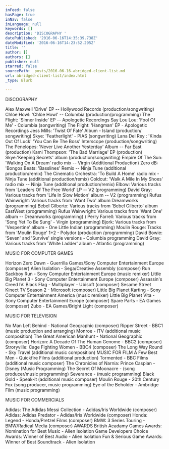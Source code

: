 ```yaml
---
inFeed: false
hasPage: true
inNav: false
inLanguage: null
keywords: []
description: 'DISCOGRAPHY '
datePublished: '2016-06-16T14:35:39.738Z'
dateModified: '2016-06-16T14:23:52.295Z'
title: ''
author: []
authors: []
publisher: null
starred: false
sourcePath: _posts/2016-06-16-abridged-client-list.md
url: abridged-client-list/index.html
_type: Blurb

---
```

DISCOGRAPHY 

Alex Maxwell 'Drive' EP -- Hollywood Records (production/songwriting) Chlöe Howl: 'Chlöe Howl' -- Columbia (production/programming) The Flight: 'Sinner Inside' EP -- Apologetic Recordings Say Lou Lou: 'Fool Of Me' - Columbia (songwriting) The Flight: 'Hangman' EP - Apologetic Recordings Jess Mills: 'Twist Of Fate' Album - Island (production/ songwriting) Skye: 'Featherlight' - PIAS (songwriting) Lana Del Rey : 'Kinda Out Of Luck' 'You Can Be The Boss' Interscope (production/songwriting) The Penelopes: 'Never Live Another Yesterday' Album -- Far East (production) Kami Thompson: 'The Bad Marriage' EP (production) Skye:'Keeping Secrets' album (production/songwriting) Empire Of The Sun: 'Walking On A Dream' radio mix -- Virgin (Additional Production) Zero dB: 'Bongos Beats: 'Basslines' Remix -- Ninja Tune (additional production/remix) The Cinematic Orchestra: 'To Build A Home' radio mix - Ninja Tune (additional production/remix) Coldcut: 'Walk A Mile In My Shoes' radio mix -- Ninja Tune (additional production/remix) Elbow: Various tracks from 'Leaders Of The Free World' LP -- V2 (programming) David Gray: Various tracks from 'Life In Slow Motion' album -- V2 (programming) Rufus Wainwright: Various tracks from 'Want Two' album Dreamworks (programming) Bebel Gilberto: Various tracks from 'Bebel Gilberto' album EastWest (programming) Rufus Wainwright: Various tracks from 'Want One' album -- Dreamworks (programming) ) Perry Farrell: Various tracks from 'Song Yet To Be Sung' - Virgin (programming) Bjork: Various tracks from 'Vespertine' album - One Little Indian (programming) Moulin Rouge: Tracks from 'Moulin Rouge' 1+2 - Polydor (production /programming) David Bowie: 'Seven' and 'Survive' single versions - Columbia programming David Gray: Various tracks from 'White Ladder' album - Atlantic (programming) 

MUSIC FOR COMPUTER GAMES 

Horizon Zero Dawn - Guerrilla Games/Sony Computer Entertainment Europe (composer) Alien Isolation - Sega/Creative Assembly (composer) Run Sackboy Run - Sony Computer Entertainment Europe (music remixer) Little Big Planet 3 - Sony Computer Entertainment Europe (composer) Assassin's Creed IV: Black Flag - Multiplayer - Ubisoft (composer) Sesame Street Kinect TV Season 2 - Microsoft (composer) Little Big Planet Karting - Sony Computer Entertainment America (music remixer) Little Big Planet Vita - Sony Computer Entertainment Europe (composer) Spare Parts - EA Games (composer) Zubo - EA Games/Bright Light (composer) 

MUSIC FOR TELEVISION 

No Man Left Behind - National Geographic (composer) Ripper Street - BBC1 (music production and arranging) Monroe - ITV (additional music composition) The Great American Manhunt - National Geographic (composer) Horizon: A Decade Of The Human Genome - BBC2 (composer) Stroryville: Cage Fighting Women - BBC4 (composer) The Long Way Round - Sky Travel (additional music composition) MUSIC FOR FILM A Few Best Men - Quickfire Films (additional production) Tormented - BBC Films (additional music composer) The Chronicles of Narnia: Prince Caspian - Disney (Music Programming) The Secret Of Moonacre - (song producer/music programming) Severance - (music programming) Black Gold - Speak-it (additional music composer) Moulin Rouge - 20th Century Fox (song producer, music programming) Eye of the Beholder - Ambridge Film (music programming) 

MUSIC FOR COMMERCIALS 

Adidas: The Adidas Messi Collection - Adidas/Iris Worldwide (composer) Adidas: Adidas Predator - Adidas/Iris Worldwide (composer) Honda: Legend - Honda/Pretzel Films (composer) BMW: 3 Series Touring - BMW/Radical Media (composer) AWARDS British Acadamy Games Awards: Nomination for Best Music - Alien Isolation Game Developers Choice Awards: Winner of Best Audio - Alien Isolation Fun & Serious Game Awards: Winner of Best Soundtrack - Alien Isolation